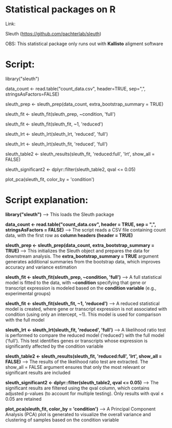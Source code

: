 # Statistical packages on R

Link:

Sleuth (https://github.com/pachterlab/sleuth)

OBS: This statistical package only runs out with **Kallisto** aligment software

# **Script:**

library("sleuth")

data_count <- read.table("count_data.csv", header=TRUE, sep=",", stringsAsFactors=FALSE)

sleuth_prep <- sleuth_prep(data_count, extra_bootstrap_summary = TRUE)

sleuth_fit <- sleuth_fit(sleuth_prep, ~condition, 'full')

sleuth_fit <- sleuth_fit(sleuth_fit, ~1, 'reduced')

sleuth_lrt <- sleuth_lrt(sleuth_lrt, 'reduced', 'full')

sleuth_lrt <- sleuth_lrt(sleuth_fit, 'reduced', 'full')

sleuth_table2 <- sleuth_results(sleuth_fit, 'reduced:full', 'lrt', show_all = FALSE)

sleuth_significant2 <- dplyr::filter(sleuth_table2, qval <= 0.05)

plot_pca(sleuth_fit, color_by = 'condition')

# Script explanation:

**library("sleuth")** --> This loads the Sleuth package

**data_count <- read.table("count_data.csv", header = TRUE, sep = ",", stringsAsFactors = FALSE)** --> The script reads a CSV file containing count data, with the first row as **column headers (header = TRUE)**

**sleuth_prep <- sleuth_prep(data_count, extra_bootstrap_summary = TRUE)** --> This initializes the Sleuth object and prepares the data for downstream analysis. The **extra_bootstrap_summary = TRUE** argument generates additional summaries from the bootstrap data, which improves accuracy and variance estimation

**sleuth_fit <- sleuth_fit(sleuth_prep, ~condition, 'full')** --> A full statistical model is fitted to the data, with **~condition** specifying that gene or transcript expression is modeled based on the **condition variable** (e.g., experimental groups)

**sleuth_fit <- sleuth_fit(sleuth_fit, ~1, 'reduced')** --> A reduced statistical model is created, where gene or transcript expression is not associated with condition (using only an intercept, ~1). This model is used for comparison with the full model

**sleuth_lrt <- sleuth_lrt(sleuth_fit, 'reduced', 'full')** --> A likelihood ratio test is performed to compare the reduced model ('reduced') with the full model ('full'). This test identifies genes or transcripts whose expression is significantly affected by the condition variable

**sleuth_table2 <- sleuth_results(sleuth_fit, 'reduced:full', 'lrt', show_all = FALSE)** --> The results of the likelihood ratio test are extracted. The show_all = FALSE argument ensures that only the most relevant or significant results are included

**sleuth_significant2 <- dplyr::filter(sleuth_table2, qval <= 0.05)** --> The significant results are filtered using the qval column, which contains adjusted p-values (to account for multiple testing). Only results with qval ≤ 0.05 are retained

**plot_pca(sleuth_fit, color_by = 'condition')** --> A Principal Component Analysis (PCA) plot is generated to visualize the overall variance and clustering of samples based on the condition variable
